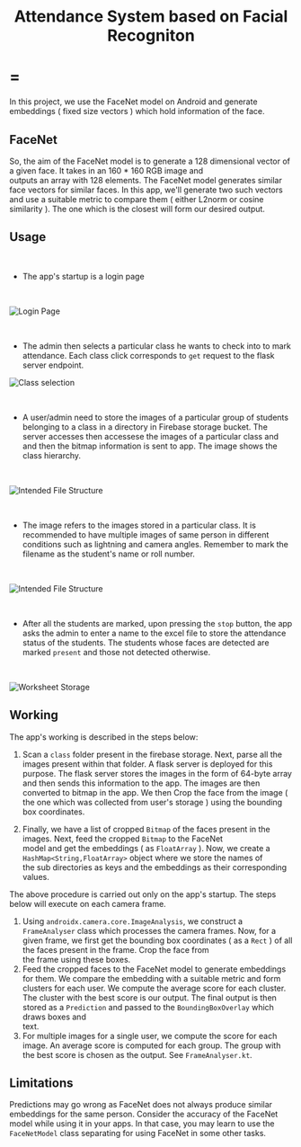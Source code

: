 
<div align="center">
  <h1>Attendance System based on Facial Recogniton</h1>
</div>
 

=
=
 

In this project, we use the FaceNet model on Android and generate embeddings ( fixed size vectors ) which hold information of the face.  
  

  
## FaceNet


So, the aim of the FaceNet model is to generate a 128 dimensional vector of a given face. It takes in an 160 * 160 RGB image and   
outputs an array with 128 elements. 
The FaceNet model generates similar face vectors for similar faces.
In this app, we'll generate two such vectors and use a suitable metric to compare them ( either L2norm or cosine similarity ). 
The one which is the closest will form our desired output.  

  
## Usage

<br>

- The app's startup is a login page

<br>

![Login Page](images/Picture1.jpg)




<br>

- The admin then selects a particular class he wants to check into to mark attendance. Each class click corresponds to `get` request to the flask server endpoint.

![Class selection](images/Picture5.jpg)


<br>

- A user/admin need to store the images of a particular group of students belonging to a class in a directory in Firebase storage bucket. The server accesses then accessese the images of a particular class and and then the bitmap information is sent to app.
The image shows the class hierarchy.

<br>


![Intended File Structure](images/firebase1.jpg)


<br>

- The image refers to the images stored in a particular class. It is recommended to have multiple images of same person in different conditions such as lightning and camera angles. Remember to mark the filename as the student's name or roll number.

<br> 

![Intended File Structure](images/firebase2.jpg)

<br>



- After all the students are marked, upon pressing the `stop` button, the app asks the admin to enter a name to the excel file to store the attendance status of the students. The students whose faces are detected are marked `present` and those not detected otherwise.

<br>

![Worksheet Storage](images/Picture3.jpg)





  
## Working  

  
The app's working is described in the steps below:
  
1. Scan a `class` folder present in the firebase storage. Next, parse all the images present within that folder. A flask server is deployed for this purpose. The flask server stores the images in the form of 64-byte array and then sends this information to the app. The images are then converted to bitmap in the app. 
 We then  Crop the face from the image ( the one which was collected from user's storage ) using the bounding box coordinates.   
  
2. Finally, we have a list of cropped `Bitmap` of the faces present in the images. Next, feed the cropped `Bitmap` to the FaceNet   
model and get the embeddings ( as `FloatArray` ). Now, we create a `HashMap<String,FloatArray>` object where we store the names of   
the sub directories as keys and the embeddings as their corresponding values. 
   

The above procedure is carried out only on the app's startup. The steps below will execute on each camera frame.  
  
1. Using `androidx.camera.core.ImageAnalysis`, we construct a `FrameAnalyser` class which processes the camera frames. Now, for a   
given frame, we first get the bounding box coordinates ( as a `Rect` ) of all the faces present in the frame. Crop the face from   
the frame using these boxes.  
2. Feed the cropped faces to the FaceNet model to generate embeddings for them. We compare the embedding with a suitable metric and
form clusters for each user. We compute the average score for each cluster. The cluster with the best score is our output.
The final output is then stored as a `Prediction` and passed to the `BoundingBoxOverlay` which draws boxes and   
text.  
3. For multiple images for a single user, we compute the score for each image. An average score is computed for each group.
  The group with the best score is chosen as the output. See `FrameAnalyser.kt`.


## Limitations  
  
Predictions may go wrong as FaceNet does not always produce similar embeddings for the same person. 
Consider the accuracy of the FaceNet model while using it in your apps. In that case, you may learn to use the `FaceNetModel` class separating for using FaceNet in some other tasks.  



